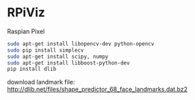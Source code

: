 
# RPiViz


Raspian Pixel
```bash
sudo apt-get install libopencv-dev python-opencv
sudo pip install simplecv
sudo apt-get install scipy, numpy
sudo apt-get install libboost-python-dev
pip install dlib
```
download landmark file:
http://dlib.net/files/shape_predictor_68_face_landmarks.dat.bz2

